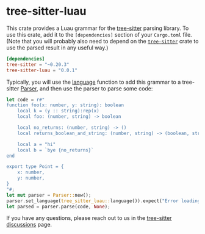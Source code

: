 # tree-sitter-luau

This crate provides a Luau grammar for the [tree-sitter][] parsing library. To
use this crate, add it to the `[dependencies]` section of your `Cargo.toml`
file. (Note that you will probably also need to depend on the
[`tree-sitter`][tree-sitter crate] crate to use the parsed result in any useful
way.)

```toml
[dependencies]
tree-sitter = "~0.20.3"
tree-sitter-luau = "0.0.1"
```

Typically, you will use the [language][language func] function to add this
grammar to a tree-sitter [Parser][], and then use the parser to parse some code:

```rust
let code = r#"
function foo(x: number, y: string): boolean
	local k = (y :: string):rep(x)
	local foo: (number, string) -> boolean

	local no_returns: (number, string) -> ()
	local returns_boolean_and_string: (number, string) -> (boolean, string)

	local a = "hi"
	local b = `bye {no_returns}`
end

export type Point = {
	x: number,
	y: number,
}
"#;
let mut parser = Parser::new();
parser.set_language(tree_sitter_luau::language()).expect("Error loading Luau grammar");
let parsed = parser.parse(code, None);
```

If you have any questions, please reach out to us in the [tree-sitter
discussions] page.

[language func]: https://docs.rs/tree-sitter-luau/*/tree_sitter_luau/fn.language.html
[parser]: https://docs.rs/tree-sitter/*/tree_sitter/struct.Parser.html
[tree-sitter]: https://tree-sitter.github.io/
[tree-sitter crate]: https://crates.io/crates/tree-sitter
[tree-sitter discussions]: https://github.com/tree-sitter/tree-sitter/discussions
